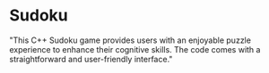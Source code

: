 # Sudoku
"This C++ Sudoku game provides users with an enjoyable puzzle experience to enhance their cognitive skills. The code comes with a straightforward and user-friendly interface."
